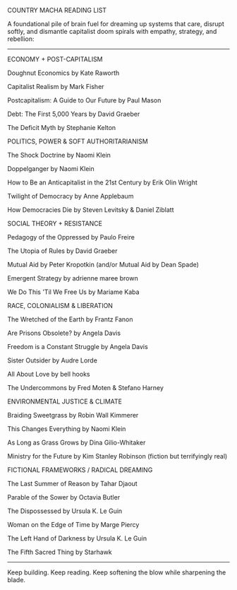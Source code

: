COUNTRY MACHA READING LIST

A foundational pile of brain fuel for dreaming up systems that care, disrupt softly, and dismantle capitalist doom spirals with empathy, strategy, and rebellion:


---

ECONOMY + POST-CAPITALISM

Doughnut Economics by Kate Raworth

Capitalist Realism by Mark Fisher

Postcapitalism: A Guide to Our Future by Paul Mason

Debt: The First 5,000 Years by David Graeber

The Deficit Myth by Stephanie Kelton


POLITICS, POWER & SOFT AUTHORITARIANISM

The Shock Doctrine by Naomi Klein

Doppelganger by Naomi Klein

How to Be an Anticapitalist in the 21st Century by Erik Olin Wright

Twilight of Democracy by Anne Applebaum

How Democracies Die by Steven Levitsky & Daniel Ziblatt


SOCIAL THEORY + RESISTANCE

Pedagogy of the Oppressed by Paulo Freire

The Utopia of Rules by David Graeber

Mutual Aid by Peter Kropotkin (and/or Mutual Aid by Dean Spade)

Emergent Strategy by adrienne maree brown

We Do This 'Til We Free Us by Mariame Kaba


RACE, COLONIALISM & LIBERATION

The Wretched of the Earth by Frantz Fanon

Are Prisons Obsolete? by Angela Davis

Freedom is a Constant Struggle by Angela Davis

Sister Outsider by Audre Lorde

All About Love by bell hooks

The Undercommons by Fred Moten & Stefano Harney


ENVIRONMENTAL JUSTICE & CLIMATE

Braiding Sweetgrass by Robin Wall Kimmerer

This Changes Everything by Naomi Klein

As Long as Grass Grows by Dina Gilio-Whitaker

Ministry for the Future by Kim Stanley Robinson (fiction but terrifyingly real)


FICTIONAL FRAMEWORKS / RADICAL DREAMING

The Last Summer of Reason by Tahar Djaout

Parable of the Sower by Octavia Butler

The Dispossessed by Ursula K. Le Guin

Woman on the Edge of Time by Marge Piercy

The Left Hand of Darkness by Ursula K. Le Guin

The Fifth Sacred Thing by Starhawk



---

Keep building. Keep reading. Keep softening the blow while sharpening the blade.


